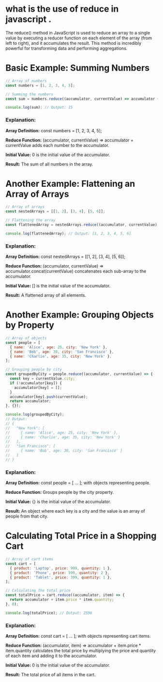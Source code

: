 # what is the use of reduce in javascript .
The reduce() method in JavaScript is used to reduce an array to a single value by executing a reducer function on each element of the array (from left to right), and it accumulates the result. This method is incredibly powerful for transforming data and performing aggregations. 

# Basic Example: Summing Numbers
```javascript
// Array of numbers
const numbers = [1, 2, 3, 4, 5];

// Summing the numbers
const sum = numbers.reduce((accumulator, currentValue) => accumulator + currentValue, 0);

console.log(sum); // Output: 15
```
### Explanation:

**Array Definition:** const numbers = [1, 2, 3, 4, 5];

**Reduce Function:** (accumulator, currentValue) => accumulator + currentValue adds each number to the accumulator.

**Initial Value:** 0 is the initial value of the accumulator.

**Result:** The sum of all numbers in the array.

# Another Example: Flattening an Array of Arrays
```javascript
// Array of arrays
const nestedArrays = [[1, 2], [3, 4], [5, 6]];

// Flattening the array
const flattenedArray = nestedArrays.reduce((accumulator, currentValue) => accumulator.concat(currentValue), []);

console.log(flattenedArray); // Output: [1, 2, 3, 4, 5, 6]
```
### Explanation:

**Array Definition:** const nestedArrays = [[1, 2], [3, 4], [5, 6]];

**Reduce Function:** (accumulator, currentValue) => accumulator.concat(currentValue) concatenates each sub-array to the accumulator.

**Initial Value:** [] is the initial value of the accumulator.

**Result:** A flattened array of all elements.

# Another Example: Grouping Objects by Property
```javascript
// Array of objects
const people = [
  { name: 'Alice', age: 25, city: 'New York' },
  { name: 'Bob', age: 30, city: 'San Francisco' },
  { name: 'Charlie', age: 35, city: 'New York' },
];

// Grouping people by city
const groupedByCity = people.reduce((accumulator, currentValue) => {
  const key = currentValue.city;
  if (!accumulator[key]) {
    accumulator[key] = [];
  }
  accumulator[key].push(currentValue);
  return accumulator;
}, {});

console.log(groupedByCity);
// Output: 
// {
//   "New York": [
//     { name: 'Alice', age: 25, city: 'New York' },
//     { name: 'Charlie', age: 35, city: 'New York' }
//   ],
//   "San Francisco": [
//     { name: 'Bob', age: 30, city: 'San Francisco' }
//   ]
// }
```
### Explanation:

**Array Definition:** const people = [ ... ]; with objects representing people.

**Reduce Function:** Groups people by the city property.

**Initial Value:** {} is the initial value of the accumulator.

**Result:** An object where each key is a city and the value is an array of people from that city.

#  Calculating Total Price in a Shopping Cart
```javascript
// Array of cart items
const cart = [
  { product: 'Laptop', price: 999, quantity: 1 },
  { product: 'Phone', price: 599, quantity: 2 },
  { product: 'Tablet', price: 399, quantity: 1 },
];

// Calculating the total price
const totalPrice = cart.reduce((accumulator, item) => {
  return accumulator + item.price * item.quantity;
}, 0);

console.log(totalPrice); // Output: 2596
```
### Explanation:

**Array Definition:** const cart = [ ... ]; with objects representing cart items.

**Reduce Function:** (accumulator, item) => accumulator + item.price * item.quantity calculates the total price by multiplying the price and quantity of each item and adding it to the accumulator.

**Initial Value:** 0 is the initial value of the accumulator.

**Result:** The total price of all items in the cart.
